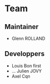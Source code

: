 # Team 

## Maintainer 

- Glenn ROLLAND

## Developpers

- Louis Bon first
- ...
Julien JOVY
- Axel Cqn